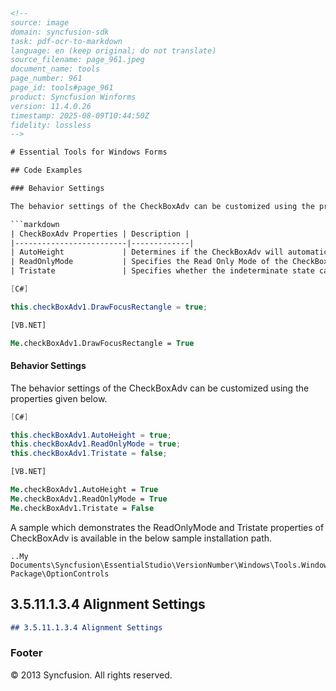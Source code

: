 ```html
<!--
source: image
domain: syncfusion-sdk
task: pdf-ocr-to-markdown
language: en (keep original; do not translate)
source_filename: page_961.jpeg
document_name: tools
page_number: 961
page_id: tools#page_961
product: Syncfusion Winforms
version: 11.4.0.26
timestamp: 2025-08-09T10:44:50Z
fidelity: lossless
-->

# Essential Tools for Windows Forms

## Code Examples

### Behavior Settings

The behavior settings of the CheckBoxAdv can be customized using the properties given below.

```markdown
| CheckBoxAdv Properties | Description |
|-------------------------|-------------|
| AutoHeight             | Determines if the CheckBoxAdv will automatically calculate its height. |
| ReadOnlyMode           | Specifies the Read Only Mode of the CheckBoxAdv. |
| Tristate               | Specifies whether the indeterminate state can be accessed through clicking. |
```

```csharp
[C#]

this.checkBoxAdv1.DrawFocusRectangle = true;
```

```vb
[VB.NET]

Me.checkBoxAdv1.DrawFocusRectangle = True
```

#### Behavior Settings

The behavior settings of the CheckBoxAdv can be customized using the properties given below.

```csharp
[C#]

this.checkBoxAdv1.AutoHeight = true;
this.checkBoxAdv1.ReadOnlyMode = true;
this.checkBoxAdv1.Tristate = false;
```

```vb
[VB.NET]

Me.checkBoxAdv1.AutoHeight = True
Me.checkBoxAdv1.ReadOnlyMode = True
Me.checkBoxAdv1.Tristate = False
```

A sample which demonstrates the ReadOnlyMode and Tristate properties of CheckBoxAdv is available in the below sample installation path.

```
..My Documents\Syncfusion\EssentialStudio\VersionNumber\Windows\Tools.Windows\Samples\2.0\Editors Package\OptionControls
```

## 3.5.11.1.3.4 Alignment Settings

```markdown
## 3.5.11.1.3.4 Alignment Settings
```

### Footer

© 2013 Syncfusion. All rights reserved.

<!-- tags: [product, module, control, api, version?] keywords: [CheckboxAdv, ReadOnlyMode, Tristate, AutoHeight, DrawFocusRectangle, VersionNumber, Windows, Tools, Samples, Editors Package, OptionControls, Alignment Settings] -->
```